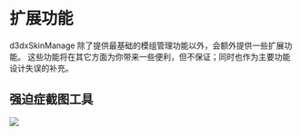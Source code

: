 # 扩展功能

d3dxSkinManage 除了提供最基础的模组管理功能以外，会额外提供一些扩展功能。
这些功能将在其它方面为你带来一些便利，但不保证；同时也作为主要功能设计失误的补充。


## 强迫症截图工具

[![](/static/image/cddb9b58.png)](/help/tutorial-ocdcrop)
